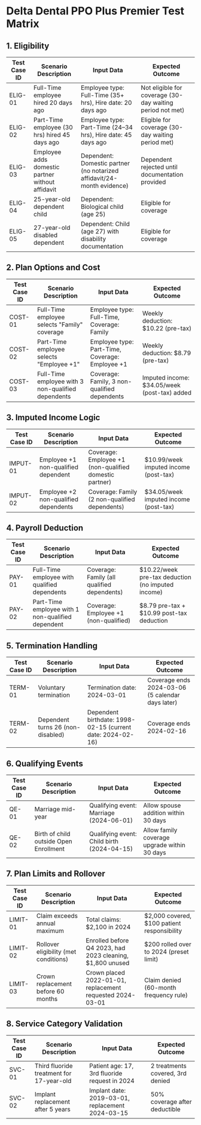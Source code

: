 # Delta Dental PPO Plus Premier Test Matrix

## 1. Eligibility

| Test Case ID | Scenario Description | Input Data | Expected Outcome |
|--------------|-----------------------|------------|------------------|
| ELIG-01 | Full-Time employee hired 20 days ago | Employee type: Full-Time (35+ hrs), Hire date: 20 days ago | Not eligible for coverage (30-day waiting period not met) |
| ELIG-02 | Part-Time employee (30 hrs) hired 45 days ago | Employee type: Part-Time (24–34 hrs), Hire date: 45 days ago | Eligible for coverage (30-day waiting period met) |
| ELIG-03 | Employee adds domestic partner without affidavit | Dependent: Domestic partner (no notarized affidavit/24-month evidence) | Dependent rejected until documentation provided |
| ELIG-04 | 25-year-old dependent child | Dependent: Biological child (age 25) | Eligible for coverage |
| ELIG-05 | 27-year-old disabled dependent | Dependent: Child (age 27) with disability documentation | Eligible for coverage |

## 2. Plan Options and Cost

| Test Case ID | Scenario Description | Input Data | Expected Outcome |
|--------------|-----------------------|------------|------------------|
| COST-01 | Full-Time employee selects "Family" coverage | Employee type: Full-Time, Coverage: Family | Weekly deduction: $10.22 (pre-tax) |
| COST-02 | Part-Time employee selects "Employee +1" | Employee type: Part-Time, Coverage: Employee +1 | Weekly deduction: $8.79 (pre-tax) |
| COST-03 | Full-Time employee with 3 non-qualified dependents | Coverage: Family, 3 non-qualified dependents | Imputed income: $34.05/week (post-tax) added |

## 3. Imputed Income Logic

| Test Case ID | Scenario Description | Input Data | Expected Outcome |
|--------------|-----------------------|------------|------------------|
| IMPUT-01 | Employee +1 non-qualified dependent | Coverage: Employee +1 (non-qualified domestic partner) | $10.99/week imputed income (post-tax) |
| IMPUT-02 | Employee +2 non-qualified dependents | Coverage: Family (2 non-qualified dependents) | $34.05/week imputed income (post-tax) |

## 4. Payroll Deduction

| Test Case ID | Scenario Description | Input Data | Expected Outcome |
|--------------|-----------------------|------------|------------------|
| PAY-01 | Full-Time employee with qualified dependents | Coverage: Family (all qualified dependents) | $10.22/week pre-tax deduction (no imputed income) |
| PAY-02 | Part-Time employee with 1 non-qualified dependent | Coverage: Employee +1 (non-qualified) | $8.79 pre-tax + $10.99 post-tax deduction |

## 5. Termination Handling

| Test Case ID | Scenario Description | Input Data | Expected Outcome |
|--------------|-----------------------|------------|------------------|
| TERM-01 | Voluntary termination | Termination date: 2024-03-01 | Coverage ends 2024-03-06 (5 calendar days later) |
| TERM-02 | Dependent turns 26 (non-disabled) | Dependent birthdate: 1998-02-15 (current date: 2024-02-16) | Coverage ends 2024-02-16 |

## 6. Qualifying Events

| Test Case ID | Scenario Description | Input Data | Expected Outcome |
|--------------|-----------------------|------------|------------------|
| QE-01 | Marriage mid-year | Qualifying event: Marriage (2024-06-01) | Allow spouse addition within 30 days |
| QE-02 | Birth of child outside Open Enrollment | Qualifying event: Child birth (2024-04-15) | Allow family coverage upgrade within 30 days |

## 7. Plan Limits and Rollover

| Test Case ID | Scenario Description | Input Data | Expected Outcome |
|--------------|-----------------------|------------|------------------|
| LIMIT-01 | Claim exceeds annual maximum | Total claims: $2,100 in 2024 | $2,000 covered, $100 patient responsibility |
| LIMIT-02 | Rollover eligibility (met conditions) | Enrolled before Q4 2023, had 2023 cleaning, $1,800 unused | $200 rolled over to 2024 (preset limit) |
| LIMIT-03 | Crown replacement before 60 months | Crown placed 2022-01-01, replacement requested 2024-03-01 | Claim denied (60-month frequency rule) |

## 8. Service Category Validation

| Test Case ID | Scenario Description | Input Data | Expected Outcome |
|--------------|-----------------------|------------|------------------|
| SVC-01 | Third fluoride treatment for 17-year-old | Patient age: 17, 3rd fluoride request in 2024 | 2 treatments covered, 3rd denied |
| SVC-02 | Implant replacement after 5 years | Implant date: 2019-03-01, replacement 2024-03-15 | 50% coverage after deductible |